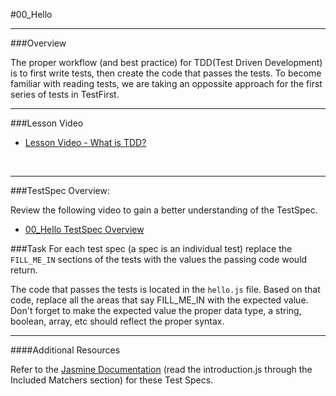 #00_Hello
<hr>

###Overview

The proper workflow (and best practice) for TDD(Test Driven Development) is to first write tests, then create the code that passes the tests.  To become familiar with reading tests, we are taking an oppossite approach for the first series of tests in TestFirst. 

<hr>


###Lesson Video

- [Lesson Video - What is TDD?](https://www.youtube.com/watch?v=79_dcC0nWrI)

<br>
<hr>

###TestSpec Overview:

Review the following video to gain a better understanding of the TestSpec.

- [00_Hello TestSpec Overview](https://www.youtube.com/watch?v=62b3UHQMepg)

###Task
For each test spec (a spec is an individual test) replace the `FILL_ME_IN` sections of the tests with the values the passing code would return.

The code that passes the tests is located in the `hello.js` file.  Based on that code, replace all the areas that say FILL_ME_IN with the expected value.  Don't forget to make the expected value the proper data type, a string, boolean, array, etc should reflect the proper syntax.

<hr>
####Additional Resources

Refer to the [Jasmine Documentation](http://jasmine.github.io/2.0/introduction.html) (read the introduction.js through the Included Matchers section) for these Test Specs.